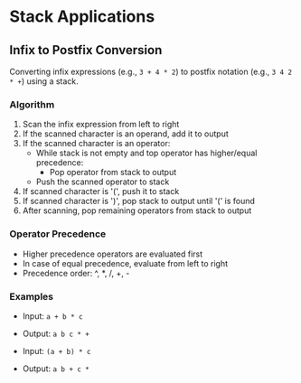 # Stack Applications

## Infix to Postfix Conversion

Converting infix expressions (e.g., `3 + 4 * 2`) to postfix notation (e.g., `3 4 2 * +`) using a stack.

### Algorithm

1. Scan the infix expression from left to right
2. If the scanned character is an operand, add it to output
3. If the scanned character is an operator:
   - While stack is not empty and top operator has higher/equal precedence:
     - Pop operator from stack to output
   - Push the scanned operator to stack
4. If scanned character is '(', push it to stack
5. If scanned character is ')', pop stack to output until '(' is found
6. After scanning, pop remaining operators from stack to output

### Operator Precedence

- Higher precedence operators are evaluated first
- In case of equal precedence, evaluate from left to right
- Precedence order: ^, \*, /, +, -

### Examples

- Input: `a + b * c`
- Output: `a b c * +`

- Input: `(a + b) * c`
- Output: `a b + c *`
